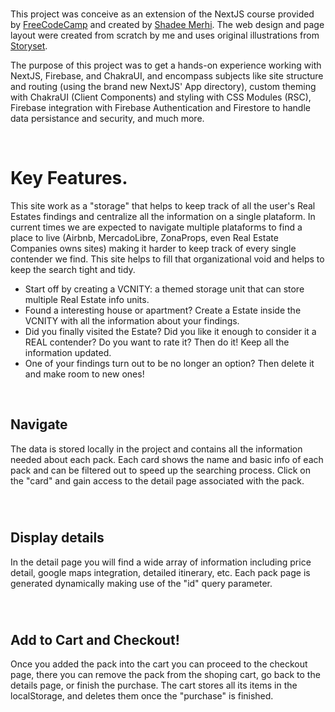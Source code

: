 <!-- <img src="readme/turimundo-banner.webp" style="color:#33394c" border="1px"/> -->

<br>

<p>This project was conceive as an extension of the NextJS course provided by <a href="https://www.youtube.com/watch?v=rCm5RVYKWVg" target="_blank">FreeCodeCamp</a> and created by <a href="https://www.youtube.com/channel/UCxwvyK3-Xs4zvoGWFT_iDmw" target="_blank">Shadee Merhi</a>. The web design and page layout were created from scratch by me and uses original illustrations from <a href="https://storyset.com/" target="_blank">Storyset</a>.

The purpose of this project was to get a hands-on experience working with NextJS, Firebase, and ChakraUI, and encompass subjects like site structure and routing (using the brand new NextJS' App directory), custom theming with ChakraUI (Client Components) and styling with CSS Modules (RSC), Firebase integration with Firebase Authentication and Firestore to handle data persistance and security, and much more.

</p>
<br>

<h1>Key Features.</h1>
<p>This site work as a "storage" that helps to keep track of all the user's Real Estates findings and centralize all the information on a single plataform. In current times we are expected to navigate multiple plataforms to find a place to live (Airbnb, MercadoLibre, ZonaProps, even Real Estate Companies owns sites) making it harder to keep track of every single contender we find. This site helps to fill that organizational void and helps to keep the search tight and tidy.</p>
<ul>
  <li>Start off by creating a VCNITY: a themed storage unit that can store multiple Real Estate info units.</li>
  <li>Found a interesting house or apartment? Create a Estate inside the VCNITY with all the information about your findings.</li>
  <li>Did you finally visited the Estate? Did you like it enough to consider it a REAL contender? Do you want to rate it? Then do it! Keep all the information updated.</li>
  <li>One of your findings turn out to be no longer an option? Then delete it and make room to new ones!</li>
</ul>

<br>
<h2>Navigate</h2>
<p style="margin-bottom: 1.5rem">The data is stored locally in the project and contains all the information needed about each pack. Each card shows the name and basic info of each pack and can be filtered out to speed up the searching process. Click on the "card" and gain access to the detail page associated with the pack.</p>
<!-- <img src="readme/navigation-animation.gif" alt="navigation-gif" width="1014"/> -->

<br>
<h2>Display details</h2>
<p style="margin-bottom: 1.5rem">In the detail page you will find a wide array of information including price detail, google maps integration, detailed itinerary, etc. Each pack page is generated dynamically making use of the "id" query parameter.</p>
<!-- <img src="readme/details-animation.gif" alt="details-gif" width="1014"/> -->

<br>
<h2>Add to Cart and Checkout!</h2>
<p style="margin-bottom: 1.5rem">Once you added the pack into the cart you can proceed to the checkout page, there you can remove the pack from the shoping cart, go back to the details page, or finish the purchase. The cart stores all its items in the localStorage, and deletes them once the "purchase" is finished.</p>
<!-- <img src="readme/cart-animation.gif" alt="cart-gif" width="1014"/> -->

<br>
<br>
